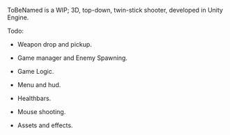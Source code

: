 ToBeNamed is a WIP; 3D, top-down, twin-stick shooter, developed in Unity Engine.

Todo:
- Weapon drop and pickup.
- Game manager and Enemy Spawning.
- Game Logic.
- Menu and hud.

- Healthbars.
- Mouse shooting.
- Assets and effects.